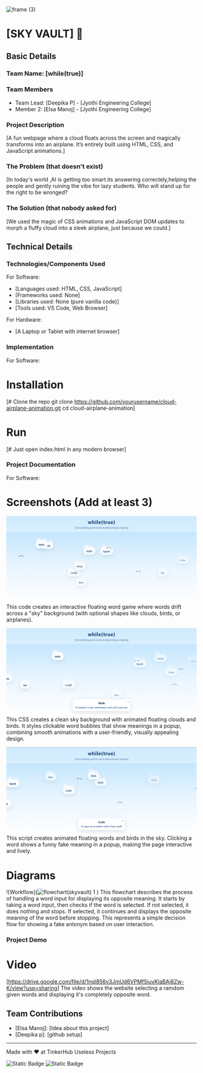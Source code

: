 <img width="3188" height="1202" alt="frame (3)" src="https://github.com/user-attachments/assets/517ad8e9-ad22-457d-9538-a9e62d137cd7" />


# [SKY VAULT] 🎯


## Basic Details
### Team Name: [while(true)]


### Team Members
- Team Lead: [Deepika P] - [Jyothi Engineering College]
- Member 2: [Elsa Manoj] - [Jyothi Engineering College]

### Project Description
[A fun webpage where a cloud floats across the screen and magically transforms into an airplane.
It’s entirely built using HTML, CSS, and JavaScript animations.]

### The Problem (that doesn't exist)
[In today's world ,AI is getting too smart.its answering correctely,helping the people and gently ruining the vibe for lazy students. Who will stand up for the right to be wronged?

### The Solution (that nobody asked for)
[We used the magic of CSS animations and JavaScript DOM updates to morph a fluffy cloud into a sleek airplane, just because we could.]

## Technical Details
### Technologies/Components Used
For Software:
- [Languages used: HTML, CSS, JavaScript]
- [Frameworks used: None]
- [Libraries used: None (pure vanilla code)]
- [Tools used: VS Code, Web Browser]

For Hardware:
- [A Laptop or Tablet with internet browser]

### Implementation
For Software:
# Installation
[# Clone the repo
git clone https://github.com/yourusername/cloud-airplane-animation.git
cd cloud-airplane-animation]

# Run
[# Just open index.html in any modern browser]

### Project Documentation
For Software:

# Screenshots (Add at least 3)
![Screenshot1](https://github.com/Deepika-P06/useless_project_temp/blob/main/ss1.png)
This code creates an interactive floating word game where words drift across a "sky" background (with optional shapes like clouds, birds, or airplanes).

![Screenshot2](https://github.com/Deepika-P06/useless_project_temp/blob/main/ss2.png)
This CSS creates a clean sky background with animated floating clouds and birds. It styles clickable word bubbles that show meanings in a popup, combining smooth animations with a user-friendly, visually appealing design.


![Screenshot3](https://github.com/Deepika-P06/useless_project_temp/blob/main/ss3.png)
This script creates animated floating words and birds in the sky. Clicking a word shows a funny fake meaning in a popup, making the page interactive and lively.


# Diagrams
![Workflow](![flowchart(skyvault) 1](https://github.com/user-attachments/assets/ffe5b84c-ef69-487a-81b3-23e38f14bf77)
)
This flowchart describes the process of handling a word input for displaying its opposite meaning. It starts by taking a word input, then checks if the word is selected. If not selected, it does nothing and stops. If selected, it continues and displays the opposite meaning of the word before stopping. This represents a simple decision flow for showing a fake antonym based on user interaction.





### Project Demo
# Video
[https://drive.google.com/file/d/1nql856v3JmUd6VPMf5iuvKlaBAj8Zw-K/view?usp=sharing]
The video shows the website selecting a ramdom given words and displaying it's completely opposite word.

## Team Contributions
- [Elsa Manoj]: [Idea about this project]
- [Deepika p]: [github setup]

---
Made with ❤️ at TinkerHub Useless Projects 

![Static Badge](https://img.shields.io/badge/TinkerHub-24?color=%23000000&link=https%3A%2F%2Fwww.tinkerhub.org%2F)
![Static Badge](https://img.shields.io/badge/UselessProjects--25-25?link=https%3A%2F%2Fwww.tinkerhub.org%2Fevents%2FQ2Q1TQKX6Q%2FUseless%2520Projects)




